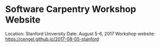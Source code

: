 # Software Carpentry Workshop Website

Location: Stanford University
Date: August 5-6, 2017
Workshop website: https://cengel.github.io/2017-08-05-stanford
